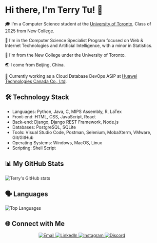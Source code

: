 <!--
**TEJMaster/TEJMaster** is a ✨ _special_ ✨ repository because its `README.md` (this file) appears on your GitHub profile.

Here are some ideas to get you started:

- 🔭 I’m currently working on ...
- 🌱 I’m currently learning ...
- 👯 I’m looking to collaborate on ...
- 🤔 I’m looking for help with ...
- 💬 Ask me about ...
- 📫 How to reach me: ...
- 😄 Pronouns: ...
- ⚡ Fun fact: ...
-->
# Hi there, I'm Terry Tu! 👋


🎓 I'm a Computer Science student at the [University of Toronto](https://web.cs.toronto.edu/), Class of 2025 from New College.

🎯 I'm in the Computer Science Specialist Program focused on Web & Internet Technologies and Artificial Intelligence, with a minor in Statistics.

🏫 I'm from the New College under the University of Toronto.

🌏 I come from Beijing, China.

🏢 Currently working as a Cloud Database DevOps ASIP at [Huawei Technologies Canada Co., Ltd](https://www.huawei.com/ca/).

## 🛠 Technology Stack

- Languages: Python, Java, C, MIPS Assembly, R, LaTex
- Front-end: HTML, CSS, JavaScript, React
- Back-end: Django, Django REST Framework, Node.js
- Databases: PostgreSQL, SQLite
- Tools: Visual Studio Code, Postman, Selenium, MobaXterm, VMware, Git/GitHub
- Operating Systems: Windows, MacOS, Linux
- Scripting: Shell Script


## 📊 My GitHub Stats

![Terry's GitHub stats](https://github-readme-stats.vercel.app/api?username=TEJMaster&show_icons=true&theme=radical)


## 🗣 Languages

![Top Languages](https://github-readme-stats.vercel.app/api/top-langs/?username=TEJMaster&layout=compact&theme=radical)


## 🌐 Connect with Me

<p align="center">
  <a href="mailto:terry20021026@gmail.com" target="_blank">
    <img alt="Email" src="https://img.shields.io/badge/Email-D14836.svg?style=for-the-badge&logo=gmail&logoColor=white" />
  </a>
  <a href="https://www.linkedin.com/in/terry-tu-621540230/" target="_blank">
    <img alt="LinkedIn" src="https://img.shields.io/badge/LinkedIn-%230077B5.svg?style=for-the-badge&logo=linkedin&logoColor=white" />
  </a>
  <a href="https://www.instagram.com/terry.tu.7796/" target="_blank">
    <img alt="Instagram" src="https://img.shields.io/badge/Instagram-%23E4405F.svg?style=for-the-badge&logo=instagram&logoColor=white" />
  </a>
  <a href="https://discord.com/" target="_blank">
    <img alt="Discord" src="https://img.shields.io/badge/Discord-Terry%234528-%237289DA.svg?style=for-the-badge&logo=discord&logoColor=white" />
  </a>
</p>
